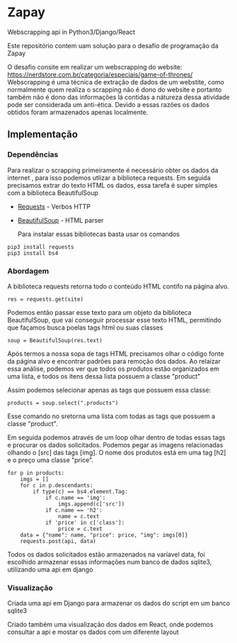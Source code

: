 # Zapay

Webscrapping api in Python3/Django/React

Este repositório contem uam solução para o desafio de programação da Zapay

O desafio consite em realizar um webscrapping do website: https://nerdstore.com.br/categoria/especiais/game-of-thrones/
Webscrapping é uma técnica de extração de dados de um webstite, como normalmente quem realiza o scrapping não é dono do website e portanto também não é dono das informações lá contidas a nátureza dessa atividade pode ser considerada um anti-ética.
Devido a essas razões os dados obtidos foram armazenados apenas localmente.

## Implementação

### Dependências

Para realizar o scrapping primeiramente é necessário obter os dados da internet , para isso podemos utlizar a biblioteca requests. Em seguida precisamos extrar do texto HTML os dados, essa tarefa é super simples com a biblioteca BeautifulSoup

- [Requests](https://www.crummy.com/software/BeautifulSoup/bs4/doc/) - Verbos HTTP
- [BeautifulSoup](http://www.dropwizard.io/1.0.2/docs/) - HTML parser

  Para instalar essas bibliotecas basta usar os comandos

```
pip3 install requests
pip3 install bs4
```

### Abordagem

A biblioteca requests retorna todo o conteúdo HTML contifo na página alvo.

```
res = requests.get(site)
```

Podemos então passar esse texto para um objeto da biblioteca BeautifulSoup, que vai conseguir processar esse texto HTML, permitindo que façamos busca poelas tags html ou suas classes

```
soup = BeautifulSoup(res.text)
```

Após termos a nossa sopa de tags HTML precisamos olhar o código fonte da página alvo e encontrar padrões para remoção dos dados.
Ao relaizar essa análise, podemos ver que todos os produtos estão organizados em uma lista, e todos os itens dessa lista possuem a classe "product"

Assim podemos selecionar apenas as tags que possuem essa classe:

```
products = soup.select(".products")
```

Esse comando no sretorna uma lista com todas as tags que possuem a classe "product".

Em seguida podemos através de um loop olhar dentro de todas essas tags e procurar os dados solicitados. Podemos pegar as imagens relacionadas olhando o [src] das tags [img]. O nome dos produtos está em uma tag [h2] e o preço uma classe "price".

```
for p in products:
    imgs = []
    for c in p.descendants:
        if type(c) == bs4.element.Tag:
            if c.name == 'img':
                imgs.append(c['src'])
            if c.name == 'h2':
                name = c.text
            if 'price' in c['class']:
                price = c.text
    data = {"name": name, "price": price, "img": imgs[0]}
    requests.post(api, data)
```

Todos os dados solicitados estão armazenados na varíavel data, foi escolhido armazenar essas informações num banco de dados sqlite3, utilizando uma api em django

### Visualização

Criada uma api em Django para armazenar os dados do script em um banco sqlite3

Criado também uma visualização dos dados em React, onde podemos consultar a api e mostar os dados com um diferente layout
